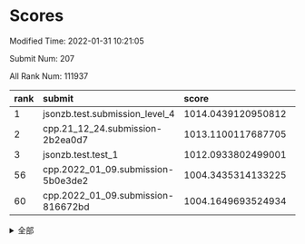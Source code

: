 # Scores

Modified Time: 2022-01-31 10:21:05

Submit Num: 207

All Rank Num: 111937

| rank |               submit               |       score        |       sigma        | pk_num |
| :--- | :--------------------------------- | :----------------- | :----------------- | :----- |
| 1    | jsonzb.test.submission_level_4     | 1014.0439120950812 | 0.8035017813109582 | 2163   |
| 2    | cpp.21_12_24.submission-2b2ea0d7   | 1013.1100117687705 | 0.7853158734653873 | 2163   |
| 3    | jsonzb.test.test_1                 | 1012.0933802499001 | 0.7871639138671203 | 2166   |
| 56   | cpp.2022_01_09.submission-5b0e3de2 | 1004.3435314133225 | 0.7044199566762281 | 2167   |
| 60   | cpp.2022_01_09.submission-816672bd | 1004.1649693524934 | 0.716757613131042  | 2160   |


<details>
<summary>全部</summary>

| rank |                 submit                 |       score        |       sigma        | pk_num |
| :--- | :------------------------------------- | :----------------- | :----------------- | :----- |
| 1    | jsonzb.test.submission_level_4         | 1014.0439120950812 | 0.8035017813109582 | 2163   |
| 2    | cpp.21_12_24.submission-2b2ea0d7       | 1013.1100117687705 | 0.7853158734653873 | 2163   |
| 3    | jsonzb.test.test_1                     | 1012.0933802499001 | 0.7871639138671203 | 2166   |
| 4    | gobigger.level_3.submission_level_3_39 | 1011.3713541798106 | 0.7679243419874938 | 2158   |
| 5    | gobigger.level_3.submission_level_3_8  | 1011.366152374311  | 0.7654601671732096 | 2167   |
| 6    | gobigger.level_3.submission_level_3_5  | 1011.3613756394261 | 0.7783926467829977 | 2161   |
| 7    | gobigger.level_3.submission_level_3_27 | 1011.3381335918333 | 0.7685711589012578 | 2160   |
| 8    | gobigger.level_3.submission_level_3_28 | 1011.2607613380651 | 0.7792554538459189 | 2166   |
| 9    | gobigger.level_3.submission_level_3_22 | 1011.1697380005937 | 0.7627027854801353 | 2163   |
| 10   | gobigger.level_3.submission_level_3_10 | 1011.1624031767059 | 0.7630896589433558 | 2168   |
| 11   | gobigger.level_3.submission_level_3_0  | 1010.8486101578618 | 0.7683945718326789 | 2164   |
| 12   | gobigger.level_3.submission_level_3_26 | 1010.8231274368329 | 0.7791519620943346 | 2160   |
| 13   | gobigger.level_3.submission_level_3_36 | 1010.8071131672939 | 0.7717438137315699 | 2163   |
| 14   | gobigger.level_3.submission_level_3_44 | 1010.5081298313323 | 0.750107808513675  | 2158   |
| 15   | gobigger.level_3.submission_level_3_40 | 1010.5042321023941 | 0.7491335002716869 | 2167   |
| 16   | gobigger.level_3.submission_level_3_45 | 1010.4941260525625 | 0.757468176238305  | 2164   |
| 17   | gobigger.level_3.submission_level_3_30 | 1010.4669373220478 | 0.7344609378936239 | 2160   |
| 18   | gobigger.level_3.submission_level_3_2  | 1010.3243669939578 | 0.7433828477074554 | 2166   |
| 19   | gobigger.level_3.submission_level_3_35 | 1010.2338307658337 | 0.7626962834120319 | 2160   |
| 20   | gobigger.level_3.submission_level_3_46 | 1010.1199659711906 | 0.7510534124751558 | 2163   |
| 21   | gobigger.level_3.submission_level_3_24 | 1009.9312290816448 | 0.7647880718396188 | 2164   |
| 22   | gobigger.level_3.submission_level_3_15 | 1009.8875131446398 | 0.7570565569813742 | 2169   |
| 23   | gobigger.level_3.submission_level_3_19 | 1009.7779637108988 | 0.7418795512838661 | 2161   |
| 24   | gobigger.level_3.submission_level_3_12 | 1009.712444364338  | 0.7700586261139151 | 2163   |
| 25   | gobigger.level_3.submission_level_3_6  | 1009.702539511983  | 0.7541519281564232 | 2161   |
| 26   | gobigger.level_3.submission_level_3_31 | 1009.6284746041131 | 0.743237219394069  | 2163   |
| 27   | gobigger.level_3.submission_level_3_43 | 1009.5951891607727 | 0.748761865230847  | 2161   |
| 28   | gobigger.level_3.submission_level_3_16 | 1009.588832510012  | 0.7639675463404472 | 2159   |
| 29   | gobigger.level_3.submission_level_3_23 | 1009.5879334397614 | 0.7449280436755111 | 2167   |
| 30   | gobigger.level_3.submission_level_3_13 | 1009.5034692996267 | 0.7597798848172547 | 2165   |
| 31   | gobigger.level_3.submission_level_3_29 | 1009.4072684168729 | 0.7584098704254798 | 2161   |
| 32   | gobigger.level_3.submission_level_3_14 | 1009.3569911107128 | 0.7513454418866493 | 2159   |
| 33   | gobigger.level_3.submission_level_3_17 | 1009.2740797020181 | 0.7513372215350119 | 2165   |
| 34   | gobigger.level_3.submission_level_3_42 | 1009.2128925687202 | 0.753813115941267  | 2159   |
| 35   | gobigger.level_3.submission_level_3_49 | 1009.1948860155726 | 0.7406938725112623 | 2161   |
| 36   | gobigger.level_3.submission_level_3_47 | 1009.1859579419132 | 0.7535431355403892 | 2164   |
| 37   | gobigger.level_3.submission_level_3_37 | 1009.1805231423057 | 0.749386912512135  | 2165   |
| 38   | gobigger.level_3.submission_level_3_25 | 1009.1425199585929 | 0.756259919565534  | 2165   |
| 39   | gobigger.level_3.submission_level_3_20 | 1009.13973013273   | 0.7580503282779378 | 2155   |
| 40   | gobigger.level_3.submission_level_3_41 | 1009.0797039006957 | 0.7581865153537685 | 2163   |
| 41   | gobigger.level_3.submission_level_3_4  | 1009.0148405296711 | 0.7296719970503607 | 2167   |
| 42   | gobigger.level_3.submission_level_3_9  | 1008.9505077985627 | 0.7473719098146479 | 2162   |
| 43   | gobigger.level_3.submission_level_3_48 | 1008.9496121353357 | 0.7540360505947882 | 2166   |
| 44   | gobigger.level_3.submission_level_3_33 | 1008.9175202872029 | 0.7614586829597584 | 2162   |
| 45   | gobigger.level_3.submission_level_3_11 | 1008.8922897776662 | 0.7476097314807884 | 2160   |
| 46   | gobigger.level_3.submission_level_3_3  | 1008.8625228318955 | 0.7401323778187041 | 2164   |
| 47   | gobigger.level_3.submission_level_3_38 | 1008.7809549160215 | 0.75825316154677   | 2161   |
| 48   | gobigger.level_3.submission_level_3_21 | 1008.7775714676197 | 0.7382695840430233 | 2167   |
| 49   | gobigger.level_3.submission_level_3_18 | 1008.6192928875739 | 0.745394142081634  | 2164   |
| 50   | gobigger.level_3.submission_level_3_32 | 1008.498713996064  | 0.7618857121088831 | 2169   |
| 51   | gobigger.level_3.submission_level_3_7  | 1008.3818256900163 | 0.7522247404182989 | 2161   |
| 52   | gobigger.level_3.submission_level_3_34 | 1008.3756684800154 | 0.7355773968758645 | 2162   |
| 53   | gobigger.level_3.submission_level_3_1  | 1008.0388846705716 | 0.7343617989274507 | 2164   |
| 54   | gobigger.level_1.submission_level_1_30 | 1005.3314418951309 | 0.7160447674132308 | 2161   |
| 55   | gobigger.level_1.submission_level_1_43 | 1004.6455717399223 | 0.705151944635826  | 2163   |
| 56   | cpp.2022_01_09.submission-5b0e3de2     | 1004.3435314133225 | 0.7044199566762281 | 2167   |
| 57   | gobigger.level_1.submission_level_1_48 | 1004.2885459733045 | 0.7212660913936552 | 2162   |
| 58   | gobigger.level_1.submission_level_1_0  | 1004.2493653795159 | 0.7166027629934375 | 2167   |
| 59   | gobigger.level_1.submission_level_1_6  | 1004.2237086999942 | 0.7169982120643146 | 2159   |
| 60   | cpp.2022_01_09.submission-816672bd     | 1004.1649693524934 | 0.716757613131042  | 2160   |
| 61   | gobigger.level_1.submission_level_1_47 | 1004.1510670855225 | 0.7266463991202576 | 2162   |
| 62   | gobigger.level_1.submission_level_1_42 | 1004.0705904512446 | 0.729302783778206  | 2161   |
| 63   | gobigger.level_1.submission_level_1_27 | 1004.0678611458358 | 0.7300221787065035 | 2166   |
| 64   | gobigger.level_1.submission_level_1_22 | 1004.0312178407601 | 0.701519281998275  | 2166   |
| 65   | gobigger.level_1.submission_level_1_8  | 1004.0230177977613 | 0.7246994618753474 | 2168   |
| 66   | gobigger.level_1.submission_level_1_38 | 1003.9604892895172 | 0.7218945595355369 | 2163   |
| 67   | gobigger.level_1.submission_level_1_21 | 1003.8803789531356 | 0.7081619687079417 | 2160   |
| 68   | gobigger.level_1.submission_level_1_46 | 1003.8443642443244 | 0.7158003732592698 | 2168   |
| 69   | gobigger.level_1.submission_level_1_34 | 1003.7472496151127 | 0.723871864737758  | 2162   |
| 70   | gobigger.level_1.submission_level_1_31 | 1003.6832914625425 | 0.7107472211134607 | 2161   |
| 71   | gobigger.level_1.submission_level_1_17 | 1003.6775647710741 | 0.7216835112373005 | 2164   |
| 72   | gobigger.level_1.submission_level_1_32 | 1003.5755310263431 | 0.7223419135929126 | 2165   |
| 73   | gobigger.level_1.submission_level_1_24 | 1003.5727089601254 | 0.7177489587706488 | 2164   |
| 74   | gobigger.level_1.submission_level_1_37 | 1003.4013787488582 | 0.7180340702316071 | 2165   |
| 75   | gobigger.level_1.submission_level_1_14 | 1003.3495439927242 | 0.7150648472266713 | 2166   |
| 76   | gobigger.level_1.submission_level_1_49 | 1003.2586915564837 | 0.7100929814064791 | 2163   |
| 77   | gobigger.level_1.submission_level_1_41 | 1003.2466563247997 | 0.7259830814209196 | 2164   |
| 78   | gobigger.level_1.submission_level_1_25 | 1003.2227117262885 | 0.7065787185948295 | 2166   |
| 79   | gobigger.level_1.submission_level_1_39 | 1003.2084820984338 | 0.7125037607895793 | 2163   |
| 80   | gobigger.level_1.submission_level_1_12 | 1003.1888014569773 | 0.7027673622829109 | 2163   |
| 81   | gobigger.level_1.submission_level_1_16 | 1003.1816478128974 | 0.7167345425865678 | 2168   |
| 82   | gobigger.level_1.submission_level_1_19 | 1003.135270441014  | 0.7168291487735571 | 2166   |
| 83   | gobigger.level_1.submission_level_1_1  | 1003.1253201395896 | 0.7145769028575422 | 2161   |
| 84   | gobigger.level_1.submission_level_1_44 | 1003.1107412976756 | 0.7172814581878898 | 2165   |
| 85   | gobigger.level_1.submission_level_1_2  | 1003.055147456874  | 0.7105815981270579 | 2167   |
| 86   | gobigger.level_1.submission_level_1_40 | 1002.9777203310593 | 0.7163995072162419 | 2166   |
| 87   | gobigger.level_1.submission_level_1_35 | 1002.9754290513965 | 0.7003114939915979 | 2161   |
| 88   | gobigger.level_1.submission_level_1_4  | 1002.9691099065064 | 0.7144796255821166 | 2167   |
| 89   | gobigger.level_1.submission_level_1_23 | 1002.9498341624637 | 0.7143636612064864 | 2160   |
| 90   | gobigger.level_1.submission_level_1_9  | 1002.868633741217  | 0.7061768093105519 | 2165   |
| 91   | gobigger.level_1.submission_level_1_7  | 1002.839140492723  | 0.7109447091152234 | 2162   |
| 92   | gobigger.level_1.submission_level_1_5  | 1002.8306761042043 | 0.7124930091425886 | 2164   |
| 93   | gobigger.level_1.submission_level_1_29 | 1002.7235016618944 | 0.7132829740633019 | 2164   |
| 94   | gobigger.level_1.submission_level_1_28 | 1002.6607749256453 | 0.7100460067228765 | 2166   |
| 95   | gobigger.level_1.submission_level_1_13 | 1002.5278897824845 | 0.7097714478298961 | 2165   |
| 96   | gobigger.level_1.submission_level_1_11 | 1002.5238200266624 | 0.7091673919772192 | 2167   |
| 97   | gobigger.level_1.submission_level_1_26 | 1002.4853509427658 | 0.7140089213943254 | 2159   |
| 98   | gobigger.level_1.submission_level_1_45 | 1002.4846422154593 | 0.7084204264113528 | 2168   |
| 99   | gobigger.level_1.submission_level_1_20 | 1002.4782948558112 | 0.7200516941910543 | 2167   |
| 100  | gobigger.level_1.submission_level_1_15 | 1002.4083249398623 | 0.7139382405153769 | 2161   |
| 101  | gobigger.level_1.submission_level_1_10 | 1002.3138585961152 | 0.7090302228738463 | 2164   |
| 102  | gobigger.level_1.submission_level_1_33 | 1001.9652172205715 | 0.7089838590564196 | 2164   |
| 103  | gobigger.level_1.submission_level_1_3  | 1001.6303160817642 | 0.7081076520963036 | 2160   |
| 104  | gobigger.level_1.submission_level_1_18 | 1001.5064158245048 | 0.71335152831696   | 2164   |
| 105  | gobigger.level_1.submission_level_1_36 | 1001.4393041454433 | 0.7013177239179539 | 2162   |
| 106  | gobigger.random.submission_random_28   | 997.1529957090356  | 0.7106797255865358 | 2162   |
| 107  | gobigger.random.submission_random_20   | 997.0144718694481  | 0.6997351500828226 | 2162   |
| 108  | gobigger.random.submission_random_4    | 996.8440122204014  | 0.7050678543812333 | 2166   |
| 109  | gobigger.random.submission_random_48   | 996.8352646624771  | 0.6975603455828403 | 2161   |
| 110  | gobigger.random.submission_random_34   | 996.7276159769438  | 0.7062577109274736 | 2169   |
| 111  | gobigger.random.submission_random_8    | 996.6887539904305  | 0.71145391734662   | 2162   |
| 112  | gobigger.random.submission_random_18   | 996.6875694859684  | 0.7000667436979918 | 2162   |
| 113  | gobigger.random.submission_random_19   | 996.630285474658   | 0.7037482092219952 | 2166   |
| 114  | gobigger.random.submission_random_38   | 996.588832155937   | 0.7110046767488202 | 2165   |
| 115  | gobigger.random.submission_random_45   | 996.5724632419506  | 0.7105322624626405 | 2163   |
| 116  | gobigger.random.submission_random_37   | 996.5677128489651  | 0.7083408132973396 | 2163   |
| 117  | gobigger.random.submission_random_3    | 996.537599148936   | 0.700884782281979  | 2168   |
| 118  | gobigger.random.submission_random_11   | 996.5076806726414  | 0.7027577810341733 | 2161   |
| 119  | gobigger.random.submission_random_12   | 996.4118274105117  | 0.7153351074961076 | 2161   |
| 120  | gobigger.random.submission_random_21   | 996.4059607244743  | 0.6949972096739802 | 2170   |
| 121  | gobigger.random.submission_random_29   | 996.3530203520195  | 0.7226709254995234 | 2167   |
| 122  | gobigger.random.submission_random_33   | 996.2656023072735  | 0.7001556392306764 | 2164   |
| 123  | gobigger.random.submission_random_14   | 996.2563368140859  | 0.7240558392570337 | 2166   |
| 124  | gobigger.random.submission_random_35   | 996.2140413428651  | 0.7113209527130692 | 2161   |
| 125  | gobigger.random.submission_random_2    | 996.2083319282145  | 0.7055055925781567 | 2161   |
| 126  | gobigger.random.submission_random_22   | 996.1601294443666  | 0.7188439659831707 | 2162   |
| 127  | gobigger.random.submission_random_17   | 996.1013438143927  | 0.7111146024451678 | 2159   |
| 128  | gobigger.random.submission_random_7    | 996.0933041986584  | 0.7277436465528808 | 2165   |
| 129  | gobigger.random.submission_random_44   | 995.9623412159268  | 0.715143370771857  | 2160   |
| 130  | gobigger.random.submission_random_24   | 995.9428302451632  | 0.7128360827106902 | 2163   |
| 131  | gobigger.random.submission_random_42   | 995.9343125089067  | 0.7029878824791645 | 2163   |
| 132  | gobigger.random.submission_random_6    | 995.8538091060656  | 0.7136344316995773 | 2159   |
| 133  | gobigger.random.submission_random_0    | 995.834676433698   | 0.7268529885112811 | 2163   |
| 134  | gobigger.random.submission_random_30   | 995.8220333810243  | 0.7193160844455074 | 2164   |
| 135  | gobigger.random.submission_random_27   | 995.8200407348891  | 0.7086145442745998 | 2166   |
| 136  | gobigger.random.submission_random_47   | 995.8067762892243  | 0.7065648516176055 | 2163   |
| 137  | gobigger.random.submission_random_40   | 995.7851291703746  | 0.7176053368158081 | 2164   |
| 138  | gobigger.random.submission_random_26   | 995.7845845213068  | 0.6969351613680258 | 2168   |
| 139  | gobigger.random.submission_random_16   | 995.7762636695498  | 0.7137838742225492 | 2160   |
| 140  | gobigger.random.submission_random_5    | 995.706917873936   | 0.7188559047335956 | 2164   |
| 141  | gobigger.random.submission_random_31   | 995.678503460304   | 0.7189864342160033 | 2163   |
| 142  | gobigger.random.submission_random_49   | 995.6107029407034  | 0.710139169220142  | 2159   |
| 143  | gobigger.random.submission_random_25   | 995.5910844831831  | 0.7099267496671853 | 2163   |
| 144  | gobigger.random.submission_random_9    | 995.5883833376554  | 0.7134104377177475 | 2168   |
| 145  | gobigger.random.submission_random_32   | 995.4888088816283  | 0.7114313903343136 | 2161   |
| 146  | gobigger.random.submission_random_43   | 995.451949103188   | 0.7125976733609478 | 2162   |
| 147  | gobigger.random.submission_random_36   | 995.3098311441937  | 0.7072819806898389 | 2159   |
| 148  | gobigger.random.submission_random_23   | 995.2541216086732  | 0.7060459125038928 | 2161   |
| 149  | gobigger.random.submission_random_10   | 995.2320130140533  | 0.7139726699699486 | 2162   |
| 150  | gobigger.random.submission_random_13   | 995.196495430585   | 0.7319540086003836 | 2161   |
| 151  | gobigger.random.submission_random_39   | 995.1367220539154  | 0.715954025509687  | 2165   |
| 152  | gobigger.random.submission_random_41   | 995.109230056041   | 0.7036978274339646 | 2162   |
| 153  | gobigger.random.submission_random_46   | 995.0854328514741  | 0.7252491698119744 | 2164   |
| 154  | gobigger.random.submission_random_15   | 995.0410047376741  | 0.7224419456243112 | 2163   |
| 155  | gobigger.random.submission_random_1    | 994.8908602045015  | 0.7146863378081806 | 2160   |
| 156  | gobigger.level_2.submission_level_2_44 | 994.4486612911566  | 0.72105486704296   | 2162   |
| 157  | gobigger.level_2.submission_level_2_2  | 993.9924324948174  | 0.7409885136299093 | 2166   |
| 158  | gobigger.level_2.submission_level_2_16 | 993.7428318881697  | 0.7269570345299164 | 2161   |
| 159  | gobigger.level_2.submission_level_2_15 | 993.6097414160678  | 0.7389018523474162 | 2162   |
| 160  | gobigger.level_2.submission_level_2_9  | 993.590175921401   | 0.727864122027428  | 2160   |
| 161  | gobigger.level_2.submission_level_2_36 | 993.2194941879368  | 0.7470991270181334 | 2160   |
| 162  | gobigger.level_2.submission_level_2_45 | 993.1098937723186  | 0.7411856245873434 | 2167   |
| 163  | gobigger.level_2.submission_level_2_4  | 992.9804767901128  | 0.731823361922549  | 2160   |
| 164  | gobigger.level_2.submission_level_2_27 | 992.8649506376534  | 0.7442913936373606 | 2164   |
| 165  | gobigger.level_2.submission_level_2_30 | 992.8488042708636  | 0.7290555124837544 | 2158   |
| 166  | gobigger.level_2.submission_level_2_38 | 992.7482974929412  | 0.743612237820864  | 2160   |
| 167  | gobigger.level_2.submission_level_2_49 | 992.7442545823922  | 0.7396381641322908 | 2164   |
| 168  | gobigger.level_2.submission_level_2_1  | 992.6067597607207  | 0.7393837736762929 | 2163   |
| 169  | gobigger.level_2.submission_level_2_26 | 992.5808152142735  | 0.7417571403339254 | 2163   |
| 170  | gobigger.level_2.submission_level_2_6  | 992.5589320038284  | 0.7406405434623619 | 2159   |
| 171  | gobigger.level_2.submission_level_2_48 | 992.5347108830348  | 0.7435140787106208 | 2164   |
| 172  | gobigger.level_2.submission_level_2_34 | 992.3336221316563  | 0.7231761464805093 | 2161   |
| 173  | gobigger.level_2.submission_level_2_20 | 992.2827155286903  | 0.7364770736574162 | 2163   |
| 174  | gobigger.level_2.submission_level_2_35 | 992.2274584593717  | 0.7441302548060984 | 2167   |
| 175  | gobigger.level_2.submission_level_2_23 | 992.1556832067167  | 0.7379435000595661 | 2160   |
| 176  | gobigger.level_2.submission_level_2_19 | 992.1533995576976  | 0.7249440405435478 | 2161   |
| 177  | gobigger.level_2.submission_level_2_32 | 992.1477416248898  | 0.742498310503784  | 2166   |
| 178  | gobigger.level_2.submission_level_2_29 | 992.1408638351564  | 0.7488137718650445 | 2166   |
| 179  | gobigger.level_2.submission_level_2_18 | 992.1059393432843  | 0.7470812565942215 | 2159   |
| 180  | gobigger.level_2.submission_level_2_39 | 992.0887025634802  | 0.763570564564707  | 2164   |
| 181  | gobigger.level_2.submission_level_2_11 | 991.9848455505186  | 0.74595470653167   | 2163   |
| 182  | gobigger.level_2.submission_level_2_17 | 991.9820761603638  | 0.7417887927478178 | 2162   |
| 183  | gobigger.level_2.submission_level_2_46 | 991.9782260682521  | 0.7602518268632673 | 2160   |
| 184  | gobigger.level_2.submission_level_2_13 | 991.9661600200325  | 0.738941397804709  | 2162   |
| 185  | gobigger.level_2.submission_level_2_31 | 991.9028707130409  | 0.7454557479282568 | 2165   |
| 186  | gobigger.level_2.submission_level_2_21 | 991.8982472613751  | 0.7400364132656522 | 2159   |
| 187  | gobigger.level_2.submission_level_2_3  | 991.8470228665602  | 0.736559060994441  | 2160   |
| 188  | gobigger.level_2.submission_level_2_25 | 991.7540922452266  | 0.7440657151766702 | 2162   |
| 189  | gobigger.level_2.submission_level_2_7  | 991.7472961707872  | 0.7364412144367659 | 2162   |
| 190  | gobigger.level_2.submission_level_2_37 | 991.7091471046037  | 0.73787692598762   | 2163   |
| 191  | gobigger.level_2.submission_level_2_42 | 991.6939828452411  | 0.7771312214984015 | 2161   |
| 192  | gobigger.level_2.submission_level_2_33 | 991.670572210658   | 0.748707468223358  | 2159   |
| 193  | gobigger.level_2.submission_level_2_5  | 991.638888753463   | 0.7425536290592325 | 2161   |
| 194  | gobigger.level_2.submission_level_2_10 | 991.4902556432352  | 0.7418075629767662 | 2163   |
| 195  | gobigger.level_2.submission_level_2_8  | 991.32650781666    | 0.7714006213742938 | 2163   |
| 196  | gobigger.level_2.submission_level_2_24 | 991.2845330255461  | 0.7554379371361384 | 2163   |
| 197  | gobigger.level_2.submission_level_2_40 | 991.1217237574755  | 0.7574298890609064 | 2158   |
| 198  | gobigger.level_2.submission_level_2_28 | 991.1100671312184  | 0.7551888136087636 | 2165   |
| 199  | gobigger.level_2.submission_level_2_12 | 991.1032441302067  | 0.7390139681769637 | 2165   |
| 200  | gobigger.level_2.submission_level_2_41 | 991.0896801306029  | 0.7599347429677338 | 2156   |
| 201  | gobigger.level_2.submission_level_2_22 | 990.918591263861   | 0.7451561151295637 | 2162   |
| 202  | gobigger.level_2.submission_level_2_0  | 990.8704313585982  | 0.7605914551043429 | 2163   |
| 203  | gobigger.level_2.submission_level_2_47 | 990.7065832974096  | 0.7731129203265746 | 2162   |
| 204  | gobigger.level_2.submission_level_2_14 | 990.5400037074344  | 0.762707452060738  | 2163   |
| 205  | gobigger.level_2.submission_level_2_43 | 990.472214406921   | 0.7643682548851713 | 2159   |
| 206  | gobigger.none.submission_none_1        | 978.0827599693862  | 1.239953800322342  | 2165   |
| 207  | gobigger.none.submission_none_0        | 977.8317693604043  | 1.260825765085618  | 2168   |

</details>
